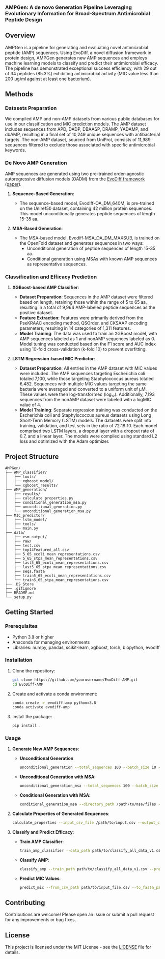 
### AMPGen: A de novo Generation Pipeline Leveraging Evolutionary Information for Broad-Spectrum Antimicrobial Peptide Design

## Overview

AMPGen is a pipeline for generating and evaluating novel antimicrobial peptide (AMP) sequences. Using EvoDiff, a novel diffusion framework in protein design, AMPGen generates new AMP sequences and employs machine learning models to classify and predict their antimicrobial efficacy. The pipeline has demonstrated exceptional success efficiency, with 29 out of 34 peptides (85.3%) exhibiting antimicrobial activity (MIC value less than 200 µg/ml against at least one bacterium).

## Methods

### Datasets Preparation

We compiled AMP and non-AMP datasets from various public databases for use in our classification and MIC prediction models. The AMP dataset includes sequences from APD, DADP, DBAASP, DRAMP, YADAMP, and dbAMP, resulting in a final set of 10,249 unique sequences with antibacterial targets. The non-AMP dataset, sourced from UniProt, consists of 11,989 sequences filtered to exclude those associated with specific antimicrobial keywords.

### De Novo AMP Generation

AMP sequences are generated using two pre-trained order-agnostic autoregressive diffusion models (OADM) from the [EvoDiff framework](https://github.com/microsoft/evodiff) ([paper](https://www.biorxiv.org/content/10.1101/2023.09.11.556673v1)).

1. **Sequence-Based Generation**:
   - The sequence-based model, Evodiff-OA_DM_640M, is pre-trained on the Uniref50 dataset, containing 42 million protein sequences. This model unconditionally generates peptide sequences of length 15-35 aa.

2. **MSA-Based Generation**:
   - The MSA-based model, Evodiff-MSA_OA_DM_MAXSUB, is trained on the OpenFold dataset and generates sequences in two ways:
     - Unconditional generation of peptide sequences of length 15-35 aa.
     - Conditional generation using MSAs with known AMP sequences as representative sequences.

### Classification and Efficacy Prediction

1. **XGBoost-based AMP Classifier**:
   - **Dataset Preparation**: Sequences in the AMP dataset were filtered based on length, retaining those within the range of 5 to 65 aa, resulting in a total of 9,964 AMP-labeled peptide sequences as the positive dataset.
   - **Feature Extraction**: Features were primarily derived from the PseKRAAC encoding method, QSOrder, and CKSAAP encoding parameters, resulting in 14 categories of 1,311 features.
   - **Model Training**: The data was used to train an XGBoost model, with AMP sequences labeled as 1 and nonAMP sequences labeled as 0. Model tuning was conducted based on the F1 score and AUC index using 10-fold cross-validation (k-fold 10) to prevent overfitting.

2. **LSTM Regression-based MIC Predictor**:
   - **Dataset Preparation**: All entries in the AMP dataset with MIC values were included. The AMP sequences targeting Escherichia coli totaled 7,100, while those targeting Staphylococcus aureus totaled 6,482. Sequences with multiple MIC values targeting the same bacteria were averaged and converted to a uniform unit of μM. These values were then log-transformed (log₁₀). Additionally, 7,193 sequences from the nonAMP dataset were labeled with a logMIC value of 4.
   - **Model Training**: Separate regression training was conducted on the Escherichia coli and Staphylococcus aureus datasets using Long Short-Term Memory (LSTM) models. The datasets were split into training, validation, and test sets in the ratio of 72:18:10. Each model comprised two LSTM layers, a dropout layer with a dropout rate of 0.7, and a linear layer. The models were compiled using standard L2 loss and optimized with the Adam optimizer.

## Project Structure

```
AMPGen/
├── AMP_classifier/
│   ├── tools/
│   ├── xgboost_model/
│   └── xgboost_results/
├── AMP_generation/
│   ├── results/
│   ├── calculate_properties.py
│   ├── conditional_generation_msa.py
│   ├── unconditional_generation.py
│   └── unconditional_generation_msa.py
├── MIC_predictor/
│   ├── lstm_model/
│   ├── tools/
│   └── main.py
├── data/
│   ├── esm_output/
│   ├── raw/
│   ├── test.csv
│   ├── top14Featured_all.csv
│   ├── 5_65_ecoli_mean_representations.csv
│   ├── 5_65_stpa_mean_representations.csv
│   ├── last5_65_ecoli_mean_representations.csv
│   ├── last5_65_stpa_mean_representations.csv
│   ├── seqs.fasta
│   ├── train5_65_ecoli_mean_representations.csv
│   └── train5_65_stpa_mean_representations.csv
├── .DS_Store
├── .gitignore
├── README.md
└── setup.py
```

## Getting Started

### Prerequisites

- Python 3.8 or higher
- Anaconda for managing environments
- Libraries: numpy, pandas, scikit-learn, xgboost, torch, biopython, evodiff

### Installation

1. Clone the repository:
   ```bash
   git clone https://github.com/yourusername/EvoDiff-AMP.git
   cd EvoDiff-AMP
   ```

2. Create and activate a conda environment:
   ```bash
   conda create -n evodiff-amp python=3.8
   conda activate evodiff-amp
   ```

3. Install the package:
   ```bash
   pip install .
   ```

### Usage

1. **Generate New AMP Sequences**:

   - **Unconditional Generation**:
     ```bash
     unconditional_generation --total_sequences 100 --batch_size 10 --output_file /path/to/output.csv
     ```

   - **Unconditional Generation with MSA**:
     ```bash
     unconditional_generation_msa --total_sequences 100 --batch_size 10 --n_sequences 64 --output_csv_file /path/to/output.csv
     ```

   - **Conditional Generation with MSA**:
     ```bash
     conditional_generation_msa --directory_path /path/to/msa/files --output_csv_file /path/to/output.csv --max_retries 5
     ```

2. **Calculate Properties of Generated Sequences**:
   ```bash
   calculate_properties --input_csv_file /path/to/input.csv --output_csv_file /path/to/output.csv
   ```

3. **Classify and Predict Efficacy**:
   - **Train AMP Classifier**:
     ```bash
     train_amp_classifier --data_path path/to/classify_all_data_v1.csv --model_output_path path/to/save/xgboost_model.pkl
     ```

   - **Classify AMP**:
     ```bash
     classify_amp --train_path path/to/classify_all_data_v1.csv --pre_path path/to/new_sequences.csv --out_path path/to/save/predictions.csv
     ```

   - **Predict MIC Values**:
     ```bash
     predict_mic --from_csv_path path/to/input_file.csv --to_fasta_path path/to/output_fasta.fasta --esm_model_location esm2_t36_3B_UR50D --output_dir path/to/esm_output_dir --repr_layers 36 --scaler_data_path path/to/scaler.pkl --model_path path/to/model.pth --result_path path/to/result.csv
     ```

## Contributing

Contributions are welcome! Please open an issue or submit a pull request for any improvements or bug fixes.

## License

This project is licensed under the MIT License - see the [LICENSE](LICENSE) file for details.

